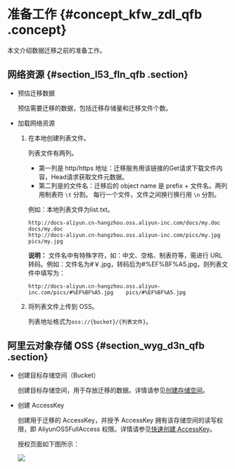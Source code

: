 # 准备工作 {#concept_kfw_zdl_qfb .concept}

本文介绍数据迁移之前的准备工作。

## 网络资源 {#section_l53_fln_qfb .section}

-   预估迁移数据

    预估需要迁移的数据，包括迁移存储量和迁移文件个数。

-   加载网络资源
    1.  在本地创建列表文件。

        列表文件有两列。

        -   第一列是 http/https 地址：迁移服务用该链接的Get请求下载文件内容，Head请求获取文件元数据。
        -   第二列是的文件名：迁移后的 object name 是 prefix + 文件名。两列用制表符 `\t` 分割。
        每行一个文件，文件之间换行换行用 `\n` 分割。

        例如：本地列表文件为list.txt。

        ```
        http://docs-aliyun.cn-hangzhou.oss.aliyun-inc.com/docs/my.doc    docs/my.doc
        http://docs-aliyun.cn-hangzhou.oss.aliyun-inc.com/pics/my.jpg    pics/my.jpg
        ```

        **说明：** 文件名中有特殊字符，如：中文、空格、制表符等，需进行 URL 转码。例如：文件名为\#￥.jpg，转码后为\#%EF%BF%A5.jpg，则列表文件中填写为：

        ```
        http://docs-aliyun.cn-hangzhou.oss.aliyun-inc.com/pics/#%EF%BF%A5.jpg    pics/#%EF%BF%A5.jpg
        ```

    2.  将列表文件上传到 OSS。

        列表地址格式为`oss://{bucket}/{列表文件}`。


## 阿里云对象存储 OSS {#section_wyg_d3n_qfb .section}

-   创建目标存储空间（Bucket）

    创建目标存储空间，用于存放迁移的数据。详情请参见[创建存储空间](../cn.zh-CN/快速入门/创建存储空间.md#)。

-   创建 AccessKey

    创建用于迁移的 AccessKey，并授予 AccessKey 拥有该存储空间的读写权限，即 AliyunOSSFullAccess 权限。详情请参见[快速创建 AccessKey](../../../../../cn.zh-CN/通用参考/创建AccessKey.md#section_ow5_3jq_4fb)。

    授权页面如下图所示：

    ![](http://static-aliyun-doc.oss-cn-hangzhou.aliyuncs.com/assets/img/40482/154440447521187_zh-CN.png)


